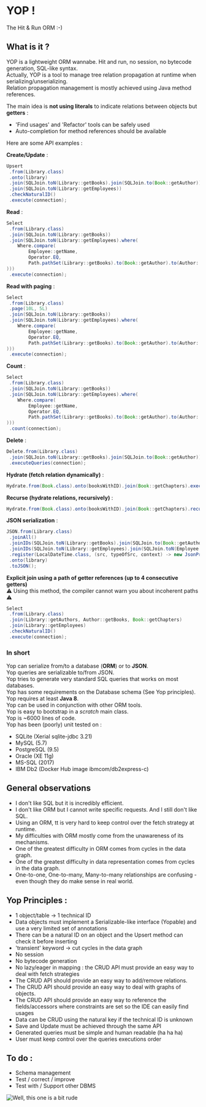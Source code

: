 # YOP !
The Hit & Run ORM :-)

  
  
## What is it ?
YOP is a lightweight ORM wannabe. Hit and run, no session, no bytecode generation, SQL-like syntax.  
Actually, YOP is a tool to manage tree relation propagation at runtime when serializing/unserializing.  
Relation propagation management is mostly achieved using Java method references.  

The main idea is **not using literals** to indicate relations between objects but **getters** :  
- 'Find usages' and 'Refactor' tools can be safely used  
- Auto-completion for method references should be available  

Here are some API examples :

**Create/Update** :
```java
Upsert   
 .from(Library.class)  
 .onto(library)  
 .join(SQLJoin.toN(Library::getBooks).join(SQLJoin.to(Book::getAuthor)))    
 .join(SQLJoin.toN(Library::getEmployees))  
 .checkNaturalID()  
 .execute(connection);
```

**Read** :
```java
Select
 .from(Library.class)
 .join(SQLJoin.toN(Library::getBooks))
 .join(SQLJoin.toN(Library::getEmployees).where(
    Where.compare(
        Employee::getName, 
        Operator.EQ, 
        Path.pathSet(Library::getBooks).to(Book::getAuthor).to(Author::getName)
)))
 .execute(connection);
```

**Read with paging** :
```java
Select
 .from(Library.class)
 .page(10L, 5L)
 .join(SQLJoin.toN(Library::getBooks))
 .join(SQLJoin.toN(Library::getEmployees).where(
    Where.compare(
        Employee::getName, 
        Operator.EQ, 
        Path.pathSet(Library::getBooks).to(Book::getAuthor).to(Author::getName)
)))
 .execute(connection);
```

**Count** :
```java
Select
 .from(Library.class)
 .join(SQLJoin.toN(Library::getBooks))
 .join(SQLJoin.toN(Library::getEmployees).where(
    Where.compare(
        Employee::getName, 
        Operator.EQ, 
        Path.pathSet(Library::getBooks).to(Book::getAuthor).to(Author::getName)
)))
 .count(connection);
```

**Delete** :   
```java
Delete.from(Library.class)
 .join(SQLJoin.toN(Library::getBooks).join(SQLJoin.to(Book::getAuthor)))
 .executeQueries(connection);
```

**Hydrate (fetch relation dynamically)** :  
```java 
Hydrate.from(Book.class).onto(booksWithID).join(Book::getChapters).execute(connection);
```

**Recurse (hydrate relations, recursively)** :   
```java 
Hydrate.from(Book.class).onto(booksWithID).join(Book::getChapters).recurse().execute(connection);
```

**JSON serialization** :  
```java
JSON.from(Library.class)
 .joinAll()
 .joinIDs(SQLJoin.toN(Library::getBooks).join(SQLJoin.to(Book::getAuthor)))
 .joinIDs(SQLJoin.toN(Library::getEmployees).join(SQLJoin.toN(Employee::getProfiles)))
 .register(LocalDateTime.class, (src, typeOfSrc, context) -> new JsonPrimitive("2000-01-01T00:00:00.000"))
 .onto(library)
 .toJSON();
```

**Explicit join using a path of getter references (up to 4 consecutive getters)**  
⚠ Using this method, the compiler cannot warn you about incoherent paths ⚠
```java
Select   
 .from(Library.class)    
 .join(Library::getAuthors, Author::getBooks, Book::getChapters)    
 .join(Library::getEmployees)  
 .checkNaturalID()  
 .execute(connection);
```  
  
### In short
Yop can serialize from/to a database (**ORM**) or to **JSON**.  
Yop queries are serializable to/from JSON.  
Yop tries to generate very standard SQL queries that works on most databases.  
Yop has some requirements on the Database schema (See Yop principles).  
Yop requires at least **Java 8**.  
Yop can be used in conjunction with other ORM tools.  
Yop is easy to bootstrap in a *scratch* main class.  
Yop is ~6000 lines of code.  
Yop has been (poorly) unit tested on :  
- SQLite (Xerial sqlite-jdbc 3.21)  
- MySQL (5.7)  
- PostgreSQL (9.5)   
- Oracle (XE 11g)  
- MS-SQL (2017)  
- IBM Db2 (Docker Hub image ibmcom/db2express-c)
  
  
  
## General observations
- I don't like SQL but it is incredibly efficient.
- I don't like ORM but I cannot write specific requests. And I still don't like SQL.
- Using an ORM, tt is very hard to keep control over the fetch strategy at runtime.
- My difficulties with ORM mostly come from the unawareness of its mechanisms.
- One of the greatest difficulty in ORM comes from cycles in the data graph.
- One of the greatest difficulty in data representation comes from cycles in the data graph.
- One-to-one, One-to-many, Many-to-many relationships are confusing - even though they do make sense in real world.
  
  
  
## Yop Principles : 
- 1 object/table → 1 technical ID
- Data objects must implement a Serializable-like interface (Yopable) and use a very limited set of annotations
- There can be a natural ID on an object and the Upsert method can check it before inserting
- 'transient' keyword → cut cycles in the data graph
- No session
- No bytecode generation
- No lazy/eager in mapping : the CRUD API must provide an easy way to deal with fetch strategies
- The CRUD API should provide an easy way to add/remove relations.
- The CRUD API should provide an easy way to deal with graphs of objects.
- The CRUD API should provide an easy way to reference the fields/accessors where constraints are set so the IDE can easily find usages
- Data can be CRUD using the natural key if the technical ID is unknown
- Save and Update must be achieved through the same API
- Generated queries must be simple and human readable (ha ha ha)
- User must keep control over the queries executions order
  
  
  
## To do :
- Schema management
- Test / correct / improve
- Test with / Support other DBMS
  
  
  
![Well, this one is a bit rude](images/orm_snowman.jpg)